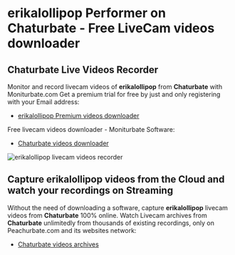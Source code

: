 # erikalollipop Performer on Chaturbate - Free LiveCam videos downloader

## Chaturbate Live Videos Recorder

Monitor and record livecam videos of **erikalollipop** from **Chaturbate** with Moniturbate.com
Get a premium trial for free by just and only registering with your Email address:
* [erikalollipop Premium videos downloader](https://moniturbate.com/request-demo-licence-key.html)

Free livecam videos downloader - Moniturbate Software:
* [Chaturbate videos downloader](https://moniturbate.com/moniturbate-download-software.html)

![erikalollipop livecam videos recorder](https://peachurnet.com/templates/moniturbate-software.png)


## Capture erikalollipop videos from the Cloud and watch your recordings on Streaming

Without the need of downloading a software, capture **erikalollipop** livecam videos from **Chaturbate** 100% online.
Watch Livecam archives from **Chaturbate** unlimitedly from thousands of existing recordings, only on Peachurbate.com and its websites network:
* [Chaturbate videos archives](https://peachurnet.com/)